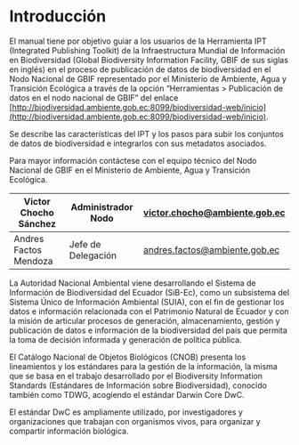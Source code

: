 # Introducción

El manual tiene por objetivo guiar a los usuarios de la Herramienta IPT (Integrated Publishing Toolkit) de la Infraestructura Mundial de Información en Biodiversidad (Global Biodiversity Information Facility, GBIF de sus siglas en inglés) en el proceso de publicación de datos de biodiversidad en el Nodo Nacional de GBIF representado por el Ministerio de Ambiente, Agua y Transición Ecológica a través de la opción “Herramientas > Publicación de datos en el nodo nacional de GBIF” del enlace [http://biodiversidad.ambiente.gob.ec:8099/biodiversidad-web/inicio](http://biodiversidad.ambiente.gob.ec:8099/biodiversidad-web/inicio).

Se describe las características del IPT y los pasos para subir los conjuntos de datos de biodiversidad e integrarlos con sus metadatos asociados.

Para mayor información contáctese con el equipo técnico del Nodo Nacional de GBIF en el Ministerio de Ambiente, Agua y Transición Ecológica.​

| Victor Chocho Sánchez | Administrador Nodo | [victor.chocho@ambiente.gob.ec](mailto:victor.chocho@ambiente.gob.ec) |
| --------------------- | ------------------ | --------------------------------------------------------------------- |
| Andres Factos Mendoza | Jefe de Delegación | [andres.factos@ambiente.gob.ec](mailto:andres.factos@ambiente.gob.ec) |

La Autoridad Nacional Ambiental viene desarrollando el Sistema de Información de Biodiversidad del Ecuador (SiB-Ec), como un subsistema del Sistema Único de Información Ambiental (SUIA), con el fin de gestionar los datos e información relacionada con el Patrimonio Natural de Ecuador y con la misión de articular procesos de generación, almacenamiento, gestión y publicación de datos e información de la biodiversidad del país que permita la toma de decisión informada y generación de política pública.

El Catálogo Nacional de Objetos Biológicos (CNOB) presenta los lineamientos y los estándares para la gestión de la información, la misma que se basa en el trabajo desarrollado por el Biodiversity Information Standards (Estándares de Información sobre Biodiversidad), conocido también como TDWG, acogiendo el estándar Darwin Core DwC.

El estándar DwC es ampliamente utilizado, por investigadores y organizaciones que trabajan con organismos vivos, para organizar y compartir información biológica.
